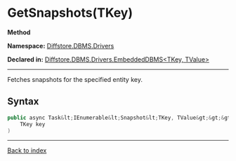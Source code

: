 # GetSnapshots(TKey)

**Method**

**Namespace:** [Diffstore.DBMS.Drivers](Diffstore.DBMS.Drivers.md)

**Declared in:** [Diffstore.DBMS.Drivers.EmbeddedDBMS&lt;TKey, TValue&gt;](Diffstore.DBMS.Drivers.EmbeddedDBMS{TKey,TValue}.md)

------



Fetches snapshots for the specified entity key.


## Syntax

```csharp
public async Task&lt;IEnumerable&lt;Snapshot&lt;TKey, TValue&gt;&gt;&gt; GetSnapshots(
	TKey key
)
```

------

[Back to index](index.md)